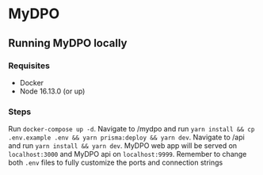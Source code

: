 # MyDPO

## Running MyDPO locally
### Requisites
- Docker
- Node 16.13.0 (or up)

### Steps
Run `docker-compose up -d`.
Navigate to /mydpo and run `yarn install && cp .env.example .env && yarn prisma:deploy && yarn dev`.
Navigate to /api and run `yarn install && yarn dev`. MyDPO web app will be served on `localhost:3000` and MyDPO api on `localhost:9999`. Remember to change both `.env` files to fully customize the ports and connection strings

